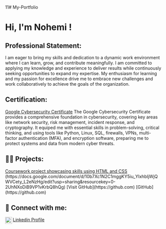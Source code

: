 11# My-Portfolio
<h1>Hi, I'm Nohemi !
<h2>Professional Statement:</h2>
  I am eager to bring my skills and dedication to a dynamic work environment where I can learn, grow, and contribute meaningfully. I am committed to applying my knowledge and experience to deliver results while continuously seeking opportunities to expand my expertise. My enthusiasm for learning and my passion for excellence drive me to embrace new challenges and work collaboratively to achieve the goals of the organization.
<h2>Certification:</h2>
<a href="https://coursera.org/share/c9f7437d2cdde9994c40a5a9bf0ffd6b">Google Cybersecurity Certificate</a> 
  The Google Cybersecurity Certificate provides a comprehensive foundation in cybersecurity, covering key areas like network security, risk management, incident response, and cryptography. It equiped me with essential skills in problem-solving, critical thinking, and using tools like Python, Linux, SQL, firewalls, VPNs, multi-factor authentication (MFA), and encryption software, preparing me to protect systems and data from modern cyber threats.
  <h2>👨‍💻 Projects:</h2>
<a href="https://studentweb.kennesaw.edu/~bochoa2/3260/index.html"> Coursework project showcasing skills using HTML and CSS </a>
(https://docs.google.com/document/d/10b7Xc1N2C1mggKY5iu_YlxhbIjWjQWVCety_L2eNzHg/edit?usp=sharing&resourcekey=0-2UhNXoDiB9VP1vKrbQ8hQg)
[Visit GitHub](https://github.com)
[GitHub](https://github.com)


<h2> 🤳 Connect with me:</h2>


[<img align="left" alt="JoshMadakor | LinkedIn" width="22px" src="https://cdn.jsdelivr.net/npm/simple-icons@v3/icons/linkedin.svg" />][linkedin]


[linkedin]: www.linkedin.com/in/brittney-ochoa-1a0134252
<a href="https://www.linkedin.com/in/brittney-ochoa-1a0134252/ ">Linkedin Profile</a> 



